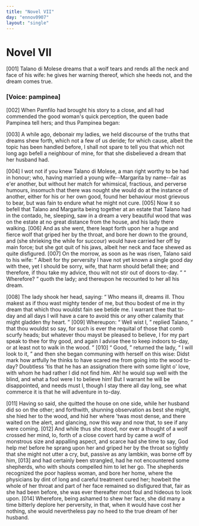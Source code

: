 ```yaml
---
title: "Novel VII"
day: "ennov0907"
layout: "single"
---
```

<div id="nov0907" type="novella" who="pampinea">
 <h1>
  Novel VII
 </h1>
 <argument>
  <p>
   <a name="p09070001">
    [001]
   </a>
   Talano di Molese dreams that a wolf tears and rends all
 the neck and face of his wife: he gives her warning
 thereof, which she heeds not, and the dream comes
 true.
  </p>
 </argument>
 <p>
  <h3>
   [Voice: pampinea]
  </h3>
 </p>
 <div3 type="commentary" who="author">
  <p>
   <a name="p09070002">
    [002]
   </a>
   When
   Pamfilo had brought his story to a close, and all had
 commended
 the good woman's quick perception, the queen bade Pampinea
 tell hers; and thus Pampinea began:
  </p>
 </div3>
 <div3 type="commentary" who="pampinea">
  <p>
   <a name="p09070003">
    [003]
   </a>
   A while ago, debonair my
 ladies, we held discourse of the truths that dreams shew forth, which
 not a few of us deride; for which cause, albeit the topic has been
 handled before, I shall not spare to tell you that which not long ago
 befell a neighbour of mine, for that she disbelieved a dream that her
 husband had.
  </p>
 </div3>
 <p>
  <a name="p09070004">
   [004]
  </a>
  I wot not if you knew Talano di Molese, a man right worthy to
 be had in honour; who, having married a young wife--Margarita
 by name--fair as e'er another, but without her match for whimsical,
 fractious, and perverse humours, insomuch that there was nought she
 would do at the instance of another, either for his or her own good,
 found her behaviour most grievous to bear, but was fain to endure
 what he might not cure.
  <a name="p09070005">
   [005]
  </a>
  Now it so befell that Talano and
 Margarita being together at an estate that Talano had in the contado,
 he, sleeping, saw in a dream a very beautiful wood that was on the
 estate at no great distance from the house, and his lady there walking.
  <a name="p09070006">
   [006]
  </a>
  And as she went, there leapt forth upon her a huge and fierce wolf that
 griped her by the throat, and bore her down to the ground, and (she
 shrieking the while for succour) would have carried her off by main
 force; but she got quit of his jaws, albeit her neck and face shewed as
 quite disfigured.
  <a name="p09070007">
   [007]
  </a>
  On the morrow, as soon as he was risen, Talano said
  to
 his wife:
  <q direct="unspecified">
   Albeit for thy perversity I have not yet known a single
 good day with thee, yet I should be sorry, wife, that harm should
 befall thee; and therefore, if thou take my advice, thou wilt not stir
 out of doors to-day.
  </q>
  <q direct="unspecified">
   Wherefore?
  </q>
  quoth the lady; and thereupon
 he recounted to her all his dream.
 </p>
 <p>
  <a name="p09070008">
   [008]
  </a>
  The lady shook her head, saying:
  <q direct="unspecified">
   Who means ill, dreams ill.
 Thou makest as if thou wast mighty tender of me, but thou bodest of
 me in thy dream that which thou wouldst fain see betide me. I
 warrant thee that to-day and all days I will have a care to avoid
 this or any other calamity that might gladden thy heart.
  </q>
  <a name="p09070009">
   [009]
  </a>
  Whereupon:
  <q direct="unspecified">
   Well wist I,
  </q>
  replied Talano,
  <q direct="unspecified">
   that thou wouldst so say,
 for such is ever the requital of those that comb scurfy heads; but
 whatever thou mayst be pleased to believe, I for my part speak to
 thee for thy good, and again I advise thee to keep indoors to-day, or
 at least not to walk in the wood.
  </q>
  <a name="p09070010">
   [010]
  </a>
  <q direct="unspecified">
   Good,
  </q>
  returned the lady,
  <q direct="unspecified">
   I
 will look to it,
  </q>
  and then she began communing with herself on this
 wise: Didst mark how artfully he thinks to have scared me from
 going into the wood to-day? Doubtless 'tis that he has an assignation
 there with some light o' love, with whom he had rather I did not
 find him. Ah! he would sup well with the blind, and what a fool
 were I to believe him! But I warrant he will be disappointed, and
 needs must I, though I stay there all day long, see what commerce it
 is that he will adventure in to-day.
 </p>
 <p>
  <a name="p09070011">
   [011]
  </a>
  Having so said, she quitted the house on one side, while her
 husband did so on the other; and forthwith, shunning observation as
 best she might, she hied her to the wood, and hid her where 'twas
 most dense, and there waited on the alert, and glancing, now this
 way and now that, to see if any were coming.
  <a name="p09070012">
   [012]
  </a>
  And while thus she
 stood, nor ever a thought of a wolf crossed her mind, lo, forth of
 a close covert hard by came a wolf of monstrous size and appalling
 aspect, and scarce had she time to say, God help me! before he sprang
 upon her and griped her by the throat so tightly that she might not
 utter a cry, but, passive as any lambkin, was borne off by him,
  <a name="p09070013">
   [013]
  </a>
  and
 had certainly been strangled, had he not encountered some shepherds,
 who with shouts compelled him to let her go. The shepherds
 recognized the poor hapless woman, and bore her home, where the
 physicians by dint of long and careful treatment cured her; howbeit
 the whole of her throat and part of her face remained so disfigured
  that,
 fair as she had been before, she was ever thereafter most foul
 and hideous to look upon.
  <a name="p09070014">
   [014]
  </a>
  Wherefore, being ashamed to shew her
 face, she did many a time bitterly deplore her perversity, in that, when
 it would have cost her nothing, she would nevertheless pay no heed
 to the true dream of her husband.
 </p>
</div>